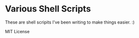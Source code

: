 # Various Shell Scripts
These are shell scripits I've been writing to make things easier. :)

MIT License
